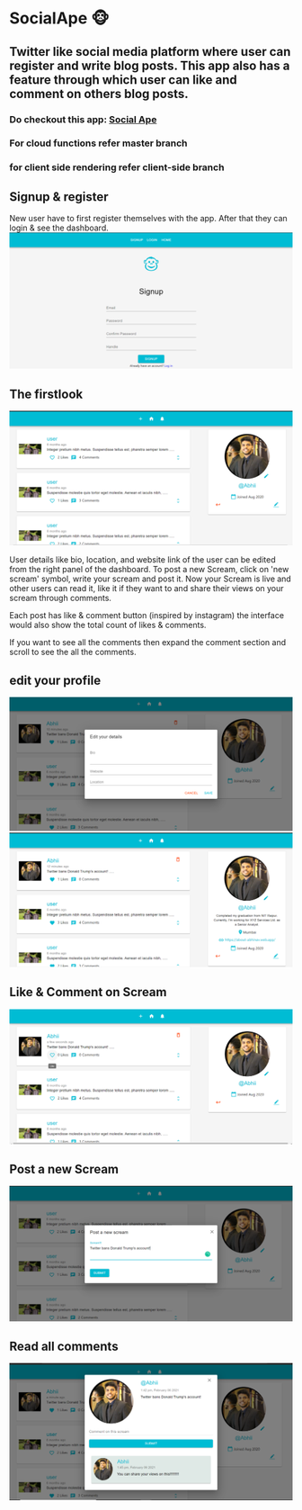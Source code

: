 # SocialApe :monkey_face:

## Twitter like social media platform where user can register and write blog posts. This app also has a feature through which user can like and comment on others blog posts.

### Do checkout this app: [Social Ape](https://socialapp-75994.firebaseapp.com/)
### For cloud functions refer master branch
### for client side rendering refer client-side branch

## Signup & register
New user have to first register themselves with the app. After that they can login & see the dashboard.
![Signup](https://github.com/abhinav5481/Social-Ape/blob/master/images/sa_signup.png)

## The firstlook
![Dashboard](https://github.com/abhinav5481/Social-Ape/blob/master/images/sa_dashboard.png)

User details like bio, location, and website link of the user can be edited from the right panel of the dashboard. To post a new Scream, click on 'new scream' symbol, write your scream and post it. Now your Scream is live and other users can read it, like it if they want to and share their views on your scream through comments.

Each post has like & comment button (inspired by instagram) the interface would also show the total count of likes & comments.

If you want to see all the comments then expand the comment section and scroll to see the  all the comments. 

## edit your profile
![editProfile](https://github.com/abhinav5481/Social-Ape/blob/master/images/sa_edit_details.png)
![edited profile](https://github.com/abhinav5481/Social-Ape/blob/master/images/sa_edited_details.png)

## Like & Comment on Scream
![like & Comment](https://github.com/abhinav5481/Social-Ape/blob/master/images/sa_like_comment_delete.png)

## Post a new Scream
![New Scream](https://github.com/abhinav5481/Social-Ape/blob/master/images/sa_newPost.png)

## Read all comments
![Expand Comments](https://github.com/abhinav5481/Social-Ape/blob/master/images/sa_expand_comment.png)


